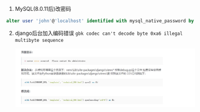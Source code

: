 1. MySQL(8.0.11后)改密码
```sql
alter user 'john'@'localhost' identified with mysql_native_password by '123';
```


2. django后台加入编码错误
  `gbk codec can't decode byte 0xa6 illegal multibyte sequence`

   ![](.\pic\django后台编码错误.jpg)